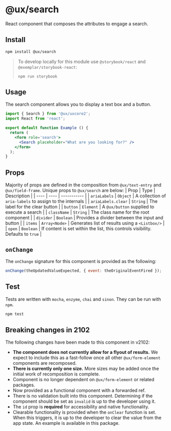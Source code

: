 # @ux/search

React component that composes the attributes to engage a search.

## Install
```bash
npm install @ux/search 
```

> To develop locally for this module use `@storybook/react` and `@exemplar/storybook-react`:
> ```
> npm run storybook
> ```

## Usage
The search component allows you to display a text box and a button.  

```jsx
import { Search } from '@ux/uxcore2';
import React from 'react';

export default function Example () {
  return (
    <form role='search'>
      <Search placeholder="What are you looking for?" />
    </form>
  );
}
```


## Props
Majority of props are defined in the composition from `@ux/text-entry` and `@ux/field-frame`. Unique props to `@ux/search` are below:
| Prop | Type | Description |
| ---- | ---- | ----------- |
| `ariaLabels` | `Object` | A collection of `aria-labels` to assign to the internals |
| `ariaLabels.clear` | `String` | The label for the clear button |
| `button` | `Element` | A `@ux/button` supplied to execute a search |
| `className` | `String` | The class name for the root component |
| `divider` | `Boolean` | Provides a divider between the input and button |
| `items` | `Array<Node>` | Generates list of results using a `<Listbox/>` |
| `open` | `Boolean` | If content is set within the list, this controls visibility. Defaults to `true` |

## `onChange`

The `onChange` signature for this component is provided as the following:

```js
onChange(theUpdatedValueExpected, { event: theOriginalEventFired });
```

## Test
Tests are written with `mocha`, `enzyme`, `chai` and `sinon`. They can be run with `npm`.

```bash
npm test
```

## Breaking changes in 2102

The following changes have been made to this component in v2102:
- **The component does not currently allow for a flyout of results.** We expect to include this as a fast-follow once all other `@ux/form-element` components are recomposed.
- **There is currently only one size.** More sizes may be added once the initial work of recomposition is complete.
- Component is no longer dependent on `@ux/form-element` or related packages.
- Now provided as a functional component with a forwarded ref.
- There is no validation built into this component. Determining if the component should be set as `invalid` is up to the developer using it.
- The `id` prop is **required** for accessibility and native functionality.
- Clearable functionality is provided when the `onClear` function is set. When this triggers, it is up to the developer to clear the value from the app state. An example is available in this package. 
